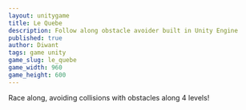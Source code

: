 ```yaml
---
layout: unitygame
title: Le Quebe
description: Follow along obstacle avoider built in Unity Engine
published: true
author: Diwant
tags: game unity
game_slug: le_quebe
game_width: 960
game_height: 600
---
```

Race along, avoiding collisions with obstacles along 4 levels!
